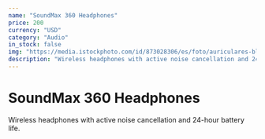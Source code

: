 ```yaml
---
name: "SoundMax 360 Headphones"
price: 200
currency: "USD"
category: "Audio"
in_stock: false
img: "https://media.istockphoto.com/id/873028306/es/foto/auriculares-blanco-sobre-mesa-de-madera.jpg?s=2048x2048&w=is&k=20&c=VCiNFCB-BPEk945-ghHZrdddn5tIyQe7-p5AKdS9sQs="
description: "Wireless headphones with active noise cancellation and 24-hour battery life."
---
```


# SoundMax 360 Headphones

Wireless headphones with active noise cancellation and 24-hour battery life.
